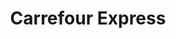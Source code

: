 ---
title: "Carrefour Express"
url: /salamanca/carrefour-express-paseo-de-canalejas/
shop: Lebensmittel
---